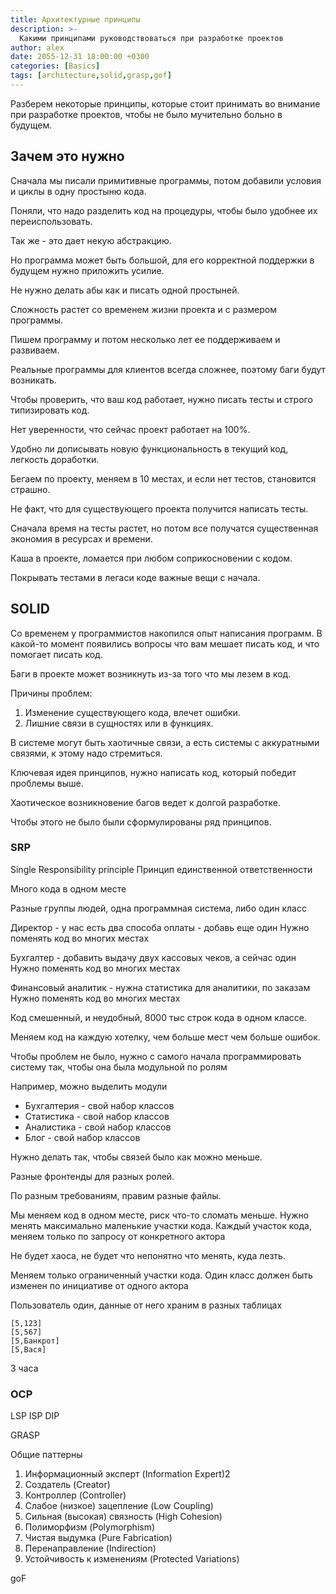 ```yaml
---
title: Архитектурные принципы
description: >-
  Какими принципами руководствоваться при разработке проектов
author: alex
date: 2055-12-31 18:00:00 +0300
categories: [Basics]
tags: [architecture,solid,grasp,gof]
---
```


Разберем некоторые принципы, которые стоит принимать во внимание при разработке проектов, чтобы не было мучительно больно в будущем.

## Зачем это нужно

Сначала мы писали примитивные программы, потом добавили условия и циклы в одну простыню кода.

Поняли, что надо разделить код на процедуры, чтобы было удобнее их переиспользовать.

Так же - это дает некую абстракцию.

Но программа может быть большой, для его корректной поддержки в будущем нужно приложить усилие.

Не нужно делать абы как и писать одной простыней.

Сложность растет со временем жизни проекта и с размером программы.

Пишем программу и потом несколько лет ее поддерживаем и развиваем.

Реальные программы для клиентов всегда сложнее, поэтому баги будут возникать.

Чтобы проверить, что ваш код работает, нужно писать тесты и строго типизировать код.

Нет уверенности, что сейчас проект работает на 100%.

Удобно ли дописывать новую функциональность в текущий код, легкость доработки.

Бегаем по проекту, меняем в 10 местах, и если нет тестов, становится страшно.

Не факт, что для существующего проекта получится написать тесты.

Сначала время на тесты растет, но потом все получатся существенная экономия в ресурсах и времени.

Каша в проекте, ломается при любом соприкосновении с кодом.

Покрывать тестами в легаси коде важные вещи с начала.

## SOLID

Со временем у программистов накопился опыт написания программ.
В какой-то момент появились вопросы что вам мешает писать код, и что помогает писать код.

Баги в проекте может возникнуть из-за того что мы лезем в код.

Причины проблем:

1. Изменение существующего кода, влечет ошибки.
2. Лишние связи в сущностях или в функциях.

В системе могут быть хаотичные связи, а есть системы с аккуратными связями, к этому надо стремиться.

Ключевая идея принципов, нужно написать код, который победит проблемы выше.

Хаотическое возникновение багов ведет к долгой разработке.

Чтобы этого не было были сформулированы ряд принципов.

### SRP

Single Responsibility principle
Принцип единственной ответственности

Много кода в одном месте

Разные группы людей, одна программная система, либо один класс

Директор - у нас есть два способа оплаты - добавь еще один
Нужно поменять код во многих местах

Бухгалтер - добавить выдачу двух кассовых чеков, а сейчас один
Нужно поменять код во многих местах

Финансовый аналитик - нужна статистика для аналитики, по заказам
Нужно поменять код во многих местах

Код смешенный, и неудобный, 8000 тыс строк кода в одном классе.

Меняем код на каждую хотелку, чем больше мест чем больше ошибок.

Чтобы проблем не было, нужно с самого начала программировать систему так, чтобы она была модульной по ролям

Например, можно выделить модули

- Бухгалтерия - свой набор классов
- Статистика - свой набор классов
- Аналистика - свой набор классов
- Блог - свой набор классов

Нужно делать так, чтобы связей было как можно меньше.

Разные фронтенды для разных ролей.

По разным требованиям, правим разные файлы.

Мы меняем код в одном месте, риск что-то сломать меньше.
Нужно менять максимально маленькие участки кода.
Каждый участок кода, меняем только по запросу от конкретного актора

Не будет хаоса, не будет что непонятно что менять, куда лезть.

Меняем только ограниченный участки кода.
Один класс должен быть изменен по инициативе от одного актора

Пользователь один, данные от него храним в разных таблицах

````text
[5,123]
[5,567]
[5,Банкрот]
[5,Вася]
````
3 часа

### OCP



LSP
ISP
DIP

GRASP

Общие паттерны

1. Информационный эксперт (Information Expert)2
2. Создатель (Creator)
3. Контроллер (Controller)
4. Слабое (низкое) зацепление (Low Coupling) 
5. Сильная (высокая) связность (High Cohesion) 
6. Полиморфизм (Polymorphism) 
7. Чистая выдумка (Pure Fabrication) 
8. Перенаправление (Indirection) 
9. Устойчивость к изменениям (Protected Variations)

goF
